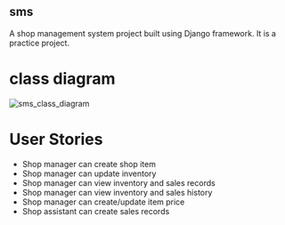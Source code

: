## sms
A shop management system project built using Django framework. It is a practice project. 

# class diagram 

![sms_class_diagram](https://github.com/ibnAbuMahdi/sms_drf/assets/94552925/620725fa-7760-466c-a140-0d7ef25eafc3)


# User Stories

- Shop manager can create shop item
- Shop manager can update inventory
- Shop manager can view inventory and sales records
- Shop manager can view inventory and sales history
- Shop manager can create/update item price
- Shop assistant can create sales records

